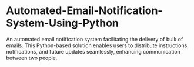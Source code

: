 # Automated-Email-Notification-System-Using-Python
An automated email notification system facilitating the delivery of bulk of emails. This Python-based solution enables users to distribute instructions, notifications, and future updates seamlessly, enhancing communication between two people.
